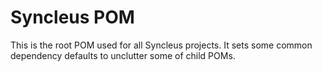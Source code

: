# Syncleus POM

This is the root POM used for all Syncleus projects. It sets some common dependency defaults to unclutter some of child POMs.
